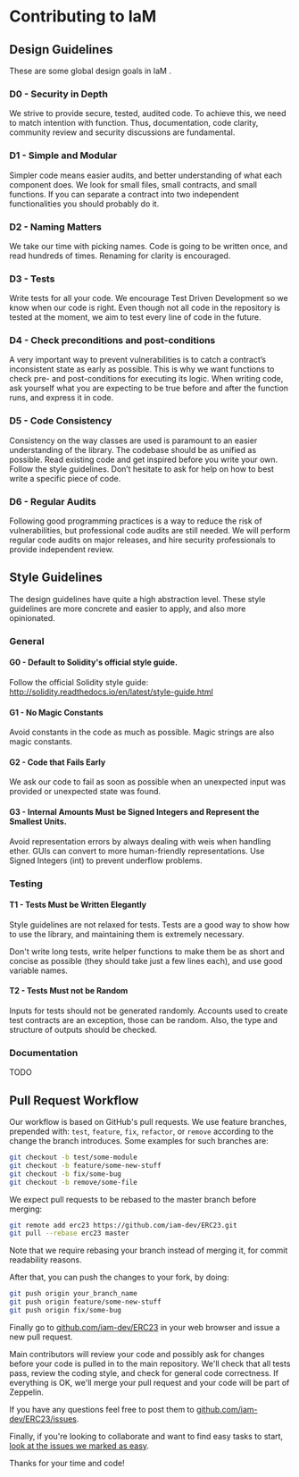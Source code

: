 Contributing to IaM <Developer>
=======

## Design Guidelines

These are some global design goals in IaM <Developer>.

### D0 - Security in Depth
We strive to provide secure, tested, audited code. To achieve this, we need to match intention with function. Thus, documentation, code clarity, community review and security discussions are fundamental.

### D1 - Simple and Modular
Simpler code means easier audits, and better understanding of what each component does. We look for small files, small contracts, and small functions. If you can separate a contract into two independent functionalities you should probably do it.

### D2 - Naming Matters

We take our time with picking names. Code is going to be written once, and read hundreds of times. Renaming for clarity is encouraged.

### D3 - Tests

Write tests for all your code. We encourage Test Driven Development so we know when our code is right. Even though not all code in the repository is tested at the moment, we aim to test every line of code in the future.

### D4 - Check preconditions and post-conditions

A very important way to prevent vulnerabilities is to catch a contract’s inconsistent state as early as possible. This is why we want functions to check pre- and post-conditions for executing its logic. When writing code, ask yourself what you are expecting to be true before and after the function runs, and express it in code.

### D5 - Code Consistency

Consistency on the way classes are used is paramount to an easier understanding of the library. The codebase should be as unified as possible. Read existing code and get inspired before you write your own. Follow the style guidelines. Don’t hesitate to ask for help on how to best write a specific piece of code.

### D6 - Regular Audits
Following good programming practices is a way to reduce the risk of vulnerabilities, but professional code audits are still needed. We will perform regular code audits on major releases, and hire security professionals to provide independent review.

## Style Guidelines

The design guidelines have quite a high abstraction level. These style guidelines are more concrete and easier to apply, and also more opinionated.

### General

#### G0 - Default to Solidity's official style guide.

Follow the official Solidity style guide: http://solidity.readthedocs.io/en/latest/style-guide.html

#### G1 - No Magic Constants

Avoid constants in the code as much as possible. Magic strings are also magic constants.

#### G2 - Code that Fails Early

We ask our code to fail as soon as possible when an unexpected input was provided or unexpected state was found.

#### G3 - Internal Amounts Must be Signed Integers and Represent the Smallest Units.

Avoid representation errors by always dealing with weis when handling ether. GUIs can convert to more human-friendly representations. Use Signed Integers (int) to prevent underflow problems.


### Testing

#### T1 - Tests Must be Written Elegantly

Style guidelines are not relaxed for tests. Tests are a good way to show how to use the library, and maintaining them is extremely necessary.

Don't write long tests, write helper functions to make them be as short and concise as possible (they should take just a few lines each), and use good variable names.

#### T2 - Tests Must not be Random

Inputs for tests should not be generated randomly. Accounts used to create test contracts are an exception, those can be random. Also, the type and structure of outputs should be checked.


### Documentation

TODO

## Pull Request Workflow

Our workflow is based on GitHub's pull requests. We use feature branches, prepended with: `test`, `feature`, `fix`, `refactor`, or `remove` according to the change the branch introduces. Some examples for such branches are:
```sh
git checkout -b test/some-module
git checkout -b feature/some-new-stuff
git checkout -b fix/some-bug
git checkout -b remove/some-file
```

We expect pull requests to be rebased to the master branch before merging:
```sh
git remote add erc23 https://github.com/iam-dev/ERC23.git
git pull --rebase erc23 master
```

Note that we require rebasing your branch instead of merging it, for commit readability reasons.

After that, you can push the changes to your fork, by doing:
```sh
git push origin your_branch_name
git push origin feature/some-new-stuff
git push origin fix/some-bug
```

Finally go to [github.com/iam-dev/ERC23](https://github.com/iam-dev/ERC23) in your web browser and issue a new pull request.

Main contributors will review your code and possibly ask for changes before your code is pulled in to the main repository.  We'll check that all tests pass, review the coding style, and check for general code correctness. If everything is OK, we'll merge your pull request and your code will be part of Zeppelin.

If you have any questions feel free to post them to
[github.com/iam-dev/ERC23/issues](https://github.com/iam-dev/ERC23/issues).

Finally, if you're looking to collaborate and want to find easy tasks to start, [look at the issues we marked as easy](https://github.com/iam-dev/ERC23/labels/easy).

Thanks for your time and code!
